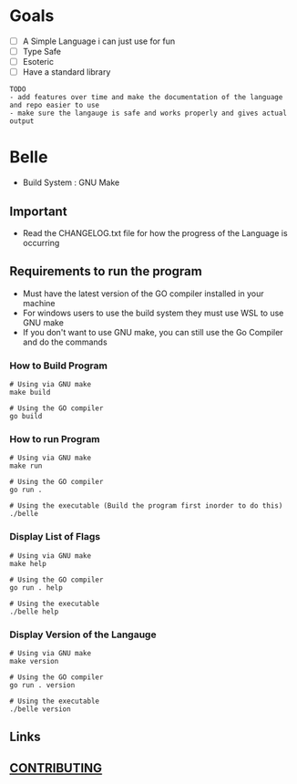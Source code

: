 # Goals
- [ ] A Simple Language i can just use for fun
- [ ] Type Safe
- [ ] Esoteric 
- [ ] Have a standard library

```
TODO
- add features over time and make the documentation of the language and repo easier to use
- make sure the langauge is safe and works properly and gives actual output
```

# Belle
- Build System : GNU Make
  
## Important
- Read the CHANGELOG.txt file for how the progress of the Language is occurring
  
## Requirements to run the program
- Must have the latest version of the GO compiler installed in your machine
- For windows users to use the build system they must use WSL to use GNU make
- If you don't want to use GNU make, you can still use the Go Compiler and do the commands

### How to Build Program
```
# Using via GNU make
make build

# Using the GO compiler
go build
```

### How to run Program
```
# Using via GNU make
make run

# Using the GO compiler
go run .

# Using the executable (Build the program first inorder to do this)
./belle
```

### Display List of Flags
```
# Using via GNU make
make help

# Using the GO compiler
go run . help

# Using the executable
./belle help
```

### Display Version of the Langauge
```
# Using via GNU make
make version

# Using the GO compiler
go run . version

# Using the executable 
./belle version
```
## Links
[CONTRIBUTING](https://github.com/KisuraWSP/belle/blob/main/CONTRIBUTING.md)<br>
---
